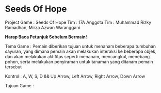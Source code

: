Seeds Of Hope
============================================================
Project Game  :  Seeds Of Hope
Tim  :  17A
Anggota Tim  :  Muhammad Rizky Ramadhan, Mirza Azwan Waranggani

**Harap Baca Petunjuk Sebelum Bermain!**

Tema Game  :  Pemain diberikan tujuan untuk menanam beberapa
tumbuhan sayuran, yang dimana pemain akan melakukan interaksi
ke beberapa objek, dan akan melakukan aktifitas seperti menanam,
mencangkul, menebang pohon, serta melakukan penyiraman untuk
tanaman yang ditanam pemain tersebut

Kontrol  : A, W, S, D && Up Arrow, Left Arrow, Right Arrow, Down Arrow

Tujuan Game  :  
